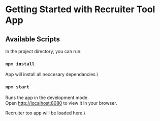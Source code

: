 # Getting Started with Recruiter Tool App

## Available Scripts

In the project directory, you can run:

### `npm install`

App will install all neccesary dependancies.\

### `npm start`

Runs the app in the development mode.\
Open [http://localhost:8080](http://localhost:8080) to view it in your browser.

Recruiter too app will be loaded here.\

